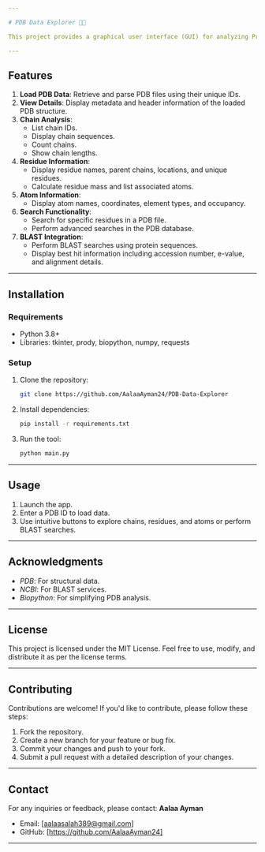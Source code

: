```yaml
---

# PDB Data Explorer 🔬🌐

This project provides a graphical user interface (GUI) for analyzing Protein Data Bank (PDB) files. The tool is built using Python and leverages various bioinformatics libraries to retrieve, parse, and display structural information about proteins, chains, residues, and atoms. Additionally, the tool supports sequence alignment and BLAST search functionalities.

---
```


## Features

1. **Load PDB Data**: Retrieve and parse PDB files using their unique IDs.
2. **View Details**: Display metadata and header information of the loaded PDB structure.
3. **Chain Analysis**:
   - List chain IDs.
   - Display chain sequences.
   - Count chains.
   - Show chain lengths.
4. **Residue Information**:
   - Display residue names, parent chains, locations, and unique residues.
   - Calculate residue mass and list associated atoms.
5. **Atom Information**:
   - Display atom names, coordinates, element types, and occupancy.
6. **Search Functionality**:
   - Search for specific residues in a PDB file.
   - Perform advanced searches in the PDB database.
7. **BLAST Integration**:
   - Perform BLAST searches using protein sequences.
   - Display best hit information including accession number, e-value, and alignment details.

---

## Installation

### Requirements
- Python 3.8+
- Libraries: tkinter, prody, biopython, numpy, requests

### Setup
1. Clone the repository:
   ```bash
   git clone https://github.com/AalaaAyman24/PDB-Data-Explorer
   ```
   
2. Install dependencies:
   ```bash
   pip install -r requirements.txt
   ```
   
3. Run the tool:
   ```bash
   python main.py
   ```

---

## Usage

1. Launch the app.
2. Enter a PDB ID to load data.
3. Use intuitive buttons to explore chains, residues, and atoms or perform BLAST searches.

---

## Acknowledgments

- *PDB*: For structural data.
- *NCBI*: For BLAST services.
- *Biopython*: For simplifying PDB analysis.

---

## License

This project is licensed under the MIT License. Feel free to use, modify, and distribute it as per the license terms.

---

## Contributing

Contributions are welcome! If you'd like to contribute, please follow these steps:
1. Fork the repository.
2. Create a new branch for your feature or bug fix.
3. Commit your changes and push to your fork.
4. Submit a pull request with a detailed description of your changes.

---

## Contact

For any inquiries or feedback, please contact:
**Aalaa Ayman**
- Email: [aalaasalah389@gmail.com]
- GitHub: [https://github.com/AalaaAyman24]

---
